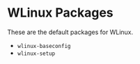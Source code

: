 # WLinux Packages

These are the default packages for WLinux. 

- `wlinux-baseconfig`
- `wlinux-setup`
